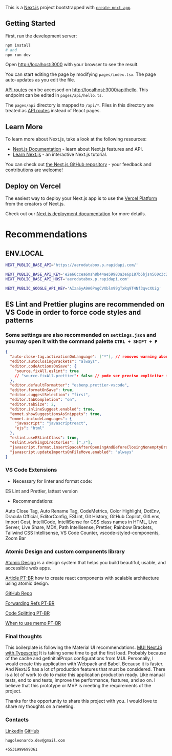 This is a [Next.js](https://nextjs.org/) project bootstrapped with [`create-next-app`](https://github.com/vercel/next.js/tree/canary/packages/create-next-app).

## Getting Started

First, run the development server:

```bash
npm install
# and
npm run dev
```

Open [http://localhost:3000](http://localhost:3000) with your browser to see the result.

You can start editing the page by modifying `pages/index.tsx`. The page auto-updates as you edit the file.

[API routes](https://nextjs.org/docs/api-routes/introduction) can be accessed on [http://localhost:3000/api/hello](http://localhost:3000/api/hello). This endpoint can be edited in `pages/api/hello.ts`.

The `pages/api` directory is mapped to `/api/*`. Files in this directory are treated as [API routes](https://nextjs.org/docs/api-routes/introduction) instead of React pages.

## Learn More

To learn more about Next.js, take a look at the following resources:

- [Next.js Documentation](https://nextjs.org/docs) - learn about Next.js features and API.
- [Learn Next.js](https://nextjs.org/learn) - an interactive Next.js tutorial.

You can check out [the Next.js GitHub repository](https://github.com/vercel/next.js/) - your feedback and contributions are welcome!

## Deploy on Vercel

The easiest way to deploy your Next.js app is to use the [Vercel Platform](https://vercel.com/new?utm_medium=default-template&filter=next.js&utm_source=create-next-app&utm_campaign=create-next-app-readme) from the creators of Next.js.

Check out our [Next.js deployment documentation](https://nextjs.org/docs/deployment) for more details.

# Recommendations

## ENV.LOCAL

```bash
NEXT_PUBLIC_BASE_API='https://aerodatabox.p.rapidapi.com/'

NEXT_PUBLIC_BASE_API_KEY='e2e66ccea6msh8b44ae59983a3e6p187b5bjsn560c3c2d401d'
NEXT_PUBLIC_BASE_API_HOST='aerodatabox.p.rapidapi.com'

NEXT_PUBLIC_GOOGLE_API_KEY='AIzaSyA9A6PngCVXblm99gTxRq9T4Nf3qvcXUig'
```

## ES Lint and Prettier plugins are recommended on VS Code in order to force code styles and patterns

### Some settings are also recommended on `settings.json` and you may open it with the command palette `CTRL + SHIFT + P`

```json
{
  "auto-close-tag.activationOnLanguage": ["*"], // removes warning about @apply and tailwind decorators
  "editor.autoClosingBrackets": "always",
  "editor.codeActionsOnSave": {
    "source.fixAll.eslint": true
    // "source.fixAll.prettier": false // pode ser preciso explicitar isso, mas no meu tá comentado
  },
  "editor.defaultFormatter": "esbenp.prettier-vscode",
  "editor.formatOnSave": true,
  "editor.suggestSelection": "first",
  "editor.tabCompletion": "on",
  "editor.tabSize": 2,
  "editor.inlineSuggest.enabled": true,
  "emmet.showSuggestionsAsSnippets": true,
  "emmet.includeLanguages": {
    "javascript": "javascriptreact",
    "ejs": "html"
  },
  "eslint.useESLintClass": true,
  "eslint.workingDirectories": ["./"],
  "javascript.format.insertSpaceAfterOpeningAndBeforeClosingNonemptyBrackets": true,
  "javascript.updateImportsOnFileMove.enabled": "always"
}
```

### VS Code Extensions

- Necessary for linter and format code:

ES Lint and Prettier, lattest version

- Recommendations:

Auto Close Tag, Auto Rename Tag, CodeMetrics, Color Highlight, DotEnv, Dracula Official, EditorConfig, ESLint, Git History,
GitHub Copilot, GitLens, Import Cost, IntelliCode, IntelliSense for CSS class names in HTML, Live Server, Live Share, MDX,
Path Intellisense, Prettier, Rainbow Brackets, Tailwind CSS Intellisense, VS Code Counter, vscode-styled-components, Zoom Bar

### Atomic Design and custom components library

[Atomic Design](https://atomicdesign.bradfrost.com/) is a design system that helps you build beautiful, usable, and accessible web apps.

[Article PT-BR](https://medium.com/rd-shipit/como-criar-componentes-react-com-uma-arquitetura-escal%C3%A1vel-usando-atomic-design-74a67aaf47e0) how to create react components with scalable architecture using atomic design.

[GitHub Repo](https://github.com/danilowoz/react-atomic-design)

[Forwarding Refs PT-BR](https://pt-br.reactjs.org/docs/forwarding-refs.html#forwarding-refs-to-dom-components)

[Code Splitting PT-BR](https://pt-br.reactjs.org/docs/code-splitting.html)

[When to use memo PT-BR](https://pt-br.reactjs.org/docs/react-api.html#reactmemo)

### Final thoughts

This boilerplate is following the Material UI recommendations. [MUI NextJS with Typescript](https://github.com/mui/material-ui/tree/master/examples/nextjs-with-typescript)
It is taking some time to get the first load. Probably because of the cache and getInitialProps configurations from MUI.
Personally, I would create this application with Webpack and Babel. Because it is faster. And NextJS has a lot of production features that must be considered.
There is a lot of work to do to make this application production ready. Like manual tests, end to end tests, improve the performance, features, and so on.
I believe that this prototype or MVP is meeting the requirements of the project.

Thanks for the opportunity to share this project with you. I would love to share my thoughts on a meeting.

### Contacts

[LinkedIn](https://www.linkedin.com/in/hugo-leonardo-matosinhos-de-souza/)
[GitHub](https://github.com/hugoleonardodev)

```bash
hugoleonardo.dev@gmail.com
```

```bash
+5531999699361
```
